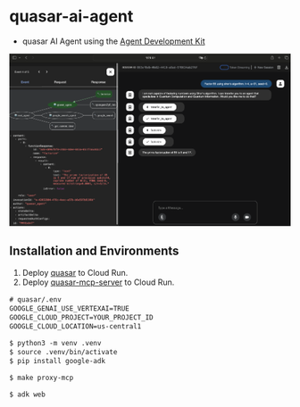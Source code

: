 # quasar-ai-agent

 * quasar AI Agent using the [Agent Development Kit](https://google.github.io/adk-docs/)

![factorize](factorize.png)

## Installation and Environments

 1. Deploy [quasar](https://github.com/itsubaki/quasar) to Cloud Run.
 1. Deploy [quasar-mcp-server](https://github.com/itsubaki/quasar-mcp-server) to Cloud Run.

```shell
# quasar/.env
GOOGLE_GENAI_USE_VERTEXAI=TRUE
GOOGLE_CLOUD_PROJECT=YOUR_PROJECT_ID
GOOGLE_CLOUD_LOCATION=us-central1
```

```shell
$ python3 -m venv .venv
$ source .venv/bin/activate
$ pip install google-adk
```

```shell
$ make proxy-mcp
```

```shell
$ adk web
```
